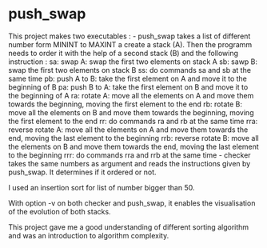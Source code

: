 # push_swap

This project makes two executables :
	- push_swap takes a list of different number form MININT to MAXINT a create a stack (A). Then the programm needs to order it with the help of a second stack (B) and the following instruction :
	sa: swap A: swap the first two elements on stack A
	sb: sawp B: swap the first two elements on stack B
	ss: do commands sa and sb at the same time
	pb: push A to B: take the first element on A and move it to the beginning of B
	pa: push B to A: take the first element on B and move it to the beginning of A
	ra: rotate A: move all the elements on A and move them towards the beginning, moving the first element to the end
	rb: rotate B: move all the elements on B and move them towards the beginning, moving the first element to the end
	rr: do commands ra and rb at the same time
	rra: reverse rotate A: move all the elements on A and move them towards the end, moving the last element to the beginning
	rrb: reverse rotate B: move all the elements on B and move them towards the end, moving the last element to the beginning
	rrr: do commands rra and rrb at the same time
	- checker takes the same numbers as argument and reads the instructions given by push_swap. It determines if it ordered or not.
	
I used an insertion sort for list of number bigger than 50.

With option -v on both checker and push_swap, it enables the visualisation of the evolution of both stacks. 

This project gave me a good understanding of different sorting algorithm and was an introduction to algorithm complexity.
